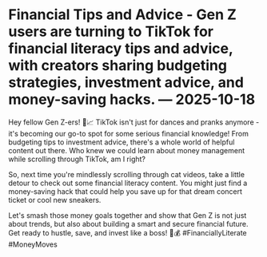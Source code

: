 # Financial Tips and Advice - Gen Z users are turning to TikTok for financial literacy tips and advice, with creators sharing budgeting strategies, investment advice, and money-saving hacks. — 2025-10-18

Hey fellow Gen Z-ers! 💸📈 TikTok isn't just for dances and pranks anymore - it's becoming our go-to spot for some serious financial knowledge! From budgeting tips to investment advice, there's a whole world of helpful content out there. Who knew we could learn about money management while scrolling through TikTok, am I right?

So, next time you're mindlessly scrolling through cat videos, take a little detour to check out some financial literacy content. You might just find a money-saving hack that could help you save up for that dream concert ticket or cool new sneakers.

Let's smash those money goals together and show that Gen Z is not just about trends, but also about building a smart and secure financial future. Get ready to hustle, save, and invest like a boss! 🙌💰 #FinanciallyLiterate #MoneyMoves